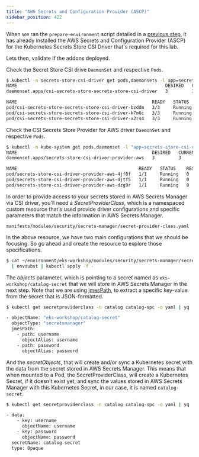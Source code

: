 ```yaml
---
title: "AWS Secrets and Configuration Provider (ASCP)"
sidebar_position: 422
---
```


When we ran the `prepare-environment` script detailed in a [previous step](./index.md), it has already installed the AWS Secrets and Configuration Provider (ASCP) for the Kubernetes Secrets Store CSI Driver that's required for this lab.

Lets then, validate if the addons deployed.

Check the Secret Store CSI drive `DaemonSet` and respective `Pods`.

```bash
$ kubectl -n secrets-store-csi-driver get pods,daemonsets -l app=secrets-store-csi-driver
NAME                                                        DESIRED   CURRENT   READY   UP-TO-DATE   AVAILABLE   NODE SELECTOR            AGE
daemonset.apps/csi-secrets-store-secrets-store-csi-driver   3         3         3       3            3           kubernetes.io/os=linux   3m57s

NAME                                                   READY   STATUS    RESTARTS   AGE
pod/csi-secrets-store-secrets-store-csi-driver-bzddm   3/3     Running   0          3m57s
pod/csi-secrets-store-secrets-store-csi-driver-k7m6c   3/3     Running   0          3m57s
pod/csi-secrets-store-secrets-store-csi-driver-x2rs4   3/3     Running   0          3m57s
```

Check the CSI Secrets Store Provider for AWS driver `DaemonSet` and respective `Pods`.

```bash
$ kubectl -n kube-system get pods,daemonset -l "app=secrets-store-csi-driver-provider-aws"  
NAME                                                   DESIRED   CURRENT   READY   UP-TO-DATE   AVAILABLE   NODE SELECTOR            AGE
daemonset.apps/secrets-store-csi-driver-provider-aws   3         3         3       3            3           kubernetes.io/os=linux   2m3s

NAME                                              READY   STATUS    RESTARTS   AGE
pod/secrets-store-csi-driver-provider-aws-4jf8f   1/1     Running   0          2m2s
pod/secrets-store-csi-driver-provider-aws-djtf5   1/1     Running   0          2m2s
pod/secrets-store-csi-driver-provider-aws-dzg9r   1/1     Running   0          2m2s
```

In order to provide access to your secrets stored in AWS Secrets Manager via CSI driver, you'll need a *SecretProviderClass*, which is a namespaced custom resource that's used provide driver configurations and specific parameters that match the information in AWS Secrets Manager. 

```file
manifests/modules/security/secrets-manager/secret-provider-class.yaml
```

In the above resource, we have two main configurations that we should be focusing. So go ahead and create the resource to explore those specifications.

```bash
$ cat ~/environment/eks-workshop/modules/security/secrets-manager/secret-provider-class.yaml \
  | envsubst | kubectl apply -f -
```

The *objects* parameter, which is pointing to a secret named as `eks-workshop/catalog-secret` that we will store in AWS Secrets Manager in the next step. Note that we are using [jmesPath](https://jmespath.org/), to extract a specific key-value from the secret that is JSON-formatted.


```bash
$ kubectl get secretproviderclass -n catalog catalog-spc -o yaml | yq '.spec.parameters.objects'

- objectName: "eks-workshop/catalog-secret"
  objectType: "secretsmanager"
  jmesPath:
    - path: username
      objectAlias: username
    - path: password
      objectAlias: password
```

And the *secretObjects*, that will create and/or sync a Kubernetes secret with the data from the secret stored in AWS Secrets Manager. This means that when mounted to a Pod, the SecretProviderClass, will create a Kubernetes Secret, if it doesn't exist yet, and sync the values stored in AWS Secrets Manager with this Kubernetes Secret, in our case, it is named `catalog-secret`.

```bash
$ kubectl get secretproviderclass -n catalog catalog-spc -o yaml | yq '.spec.secretObjects'

- data:
    - key: username
      objectName: username
    - key: password
      objectName: password
  secretName: catalog-secret
  type: Opaque
```
